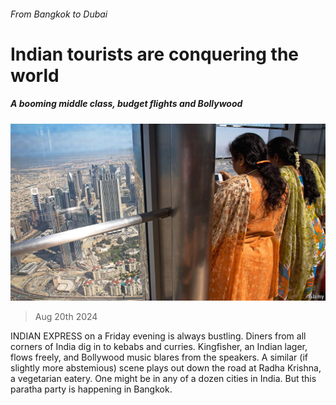 ###### From Bangkok to Dubai

# Indian tourists are conquering the world 

##### A booming middle class, budget flights and Bollywood 

![image](images/20240824_IRP001.jpg) 

> Aug 20th 2024 

INDIAN EXPRESS on a Friday evening is always bustling. Diners from all corners of India dig in to kebabs and curries. Kingfisher, an Indian lager, flows freely, and Bollywood music blares from the speakers. A similar (if slightly more abstemious) scene plays out down the road at Radha Krishna, a vegetarian eatery. One might be in any of a dozen cities in India. But this paratha party is happening in Bangkok.

